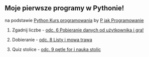 Moje pierwsze programy w Pythonie!
---------------------------------------------------------------------------------------------------------------
na podstawie [Python Kurs programowania](https://www.youtube.com/watch?v=cnNs8qcWg0Q&list=PL3yDCQ6GKeEyBOF0gZyBvihDv6n0GNsdm) by [P jak Programowanie](https://www.youtube.com/channel/UCwqpR0XraS02wfh2OVHmPwQ)


1. Zgadnij liczbe - [odc. 6 Pobieranie danych od użytkownika i gra!](https://www.youtube.com/watch?v=DiMZKQALjgI&index=7&list=PL3yDCQ6GKeEyBOF0gZyBvihDv6n0GNsdm) 

2. Dobieranie - [odc. 8 Listy i mowa trawa](https://www.youtube.com/watch?v=7GYXughsFJk&index=9&list=PL3yDCQ6GKeEyBOF0gZyBvihDv6n0GNsdm)

3. Quiz stolice - [odc. 9 pętle for i nauka stolic](https://www.youtube.com/watch?v=dD3PtNh8jCs&list=PL3yDCQ6GKeEyBOF0gZyBvihDv6n0GNsdm&index=10)
